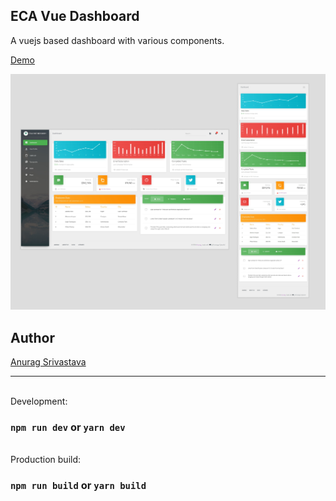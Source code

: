 ## ECA Vue Dashboard
A vuejs based dashboard with various components.

[Demo](https://envisagecyberart.in/projects/dashboards/eca-vue-dashboard/)

![Screenshot](Screenshot.png?raw=true)

## Author
[Anurag Srivastava](https://www.envisagecyberart.in)

---

<br/>
Development:

### `npm run dev` or `yarn dev`

<br/>
Production build:

### `npm run build` or `yarn build`